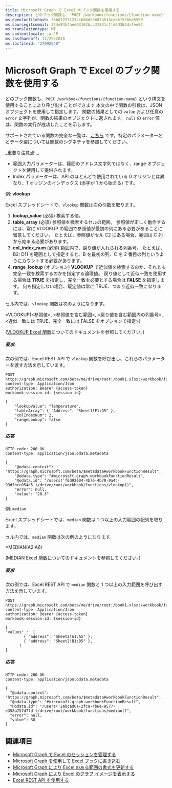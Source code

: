 ```yaml
---
title: Microsoft Graph で Excel のブック関数を使用する
description: どのブック関数も、`POST /workbook/functions/{function-name}` という構文を使用することにより呼び出すことができます 本文の中で関数の引数は、JSON オブジェクトを使用して指定します。 関数の結果としての `value` および任意の `error` 文字列が、関数の結果のオブジェクトに返されます。 `null` の `error` 値は、関数の実行が成功したことを示します。
ms.openlocfilehash: 36b07277123ccb04de5607a513cee6f576be5550
ms.sourcegitcommit: 334e84b4aed63162bcc31831cffd6d363dafee02
ms.translationtype: MT
ms.contentlocale: ja-JP
ms.lasthandoff: 11/29/2018
ms.locfileid: "27092540"
---
```

# <a name="use-workbook-functions-in-excel-with-microsoft-graph"></a>Microsoft Graph で Excel のブック関数を使用する

どのブック関数も、`POST /workbook/functions/{function-name}` という構文を使用することにより呼び出すことができます 本文の中で関数の引数は、JSON オブジェクトを使用して指定します。 関数の結果としての `value` および任意の `error` 文字列が、関数の結果のオブジェクトに返されます。 `null` の `error` 値は、関数の実行が成功したことを示します。

サポートされている関数の完全な一覧は、[こちら](https://support.office.com/en-us/article/Excel-functions-alphabetical-b3944572-255d-4efb-bb96-c6d90033e188) です。特定のパラメーター名とデータ型については関数のシグネチャを参照してください。

_重要な注意点: _
* 範囲入力パラメーターは、範囲のアドレス文字列ではなく、range オブジェクトを使用して提供されます。  
* Index パラメーターは、API のほとんどで使用されている 0 オリジンとは異なり、1 オリジンのインデックス (添字が 1 から始まる) です。

例: **vlookup**

Excel スプレッドシートで、`vlookup` 関数は次の引数を取ります。

1. **lookup_value** (必須) 検索する値。
2. **table_array** (必須) 参照値を検索するセルの範囲。 参照値が正しく動作するには、常に VLOOKUP の範囲で参照値が最初の列にある必要があることに留意してください。 たとえば、参照値がセル C2 にある場合、範囲は C 列から始まる必要があります。
3. **col_index_num** (必須) 範囲内で、戻り値が入れられる列番号。 たとえば、B2: D11 を範囲として指定すると、B を最初の列、C を 2 番目の列というようにカウントする必要があります。
4. **range_lookup** (オプション) **VLOOKUP** で近似値を検索するのか、それとも完全一致を検索するのかを指定する論理値。 戻り値として近似一致を使用する場合は **TRUE** を指定し、完全一致を必要とする場合は **FALSE** を指定します。 何も指定しない場合、既定値は常に TRUE、つまり近似一致になります。

セル内では、`vlookup` 関数は次のようになります。

=VLOOKUP(<参照値>, <参照値を含む範囲>, <戻り値を含む範囲内の列番号>, <近似一致には TRUE、完全一致には FALSE をオプションで指定>)

([VLOOKUP Excel 関数](https://support.office.com/en-us/article/VLOOKUP-function-0bbc8083-26fe-4963-8ab8-93a18ad188a1)についてのドキュメントを参照してください。)


##### <a name="request"></a>要求:
次の例では、Excel REST API で `vlookup` 関数を呼び出し、これらのパラメーターを渡す方法を示しています。

```http
POST https://graph.microsoft.com/beta/me/drive/root:/book1.xlsx:/workbook/functions/vlookup
content-type: Application/Json
authorization: Bearer {access-token}
workbook-session-id: {session-id}

{
    "lookupValue": "Temperature",
    "tableArray": { "Address": "Sheet1!E1:G5" },
    "colIndexNum": 2,
    "rangeLookup": false
}
```

##### <a name="response"></a>応答

```http
HTTP code: 200 OK
content-type: application/json;odata.metadata

{
    "@odata.context": "https://graph.microsoft.com/beta/$metadata#workbookFunctionResult",
    "@odata.type": "#microsoft.graph.workbookFunctionResult",
    "@odata.id": "/users('f6d92604-4b76-4b70-9a4c-93dfbcc054d5')/drive/root/workbook/functions/vlookup()",
    "error": null,
    "value": "28.3"
}
```

例: `median`

Excel スプレッドシートでは、`median` 関数は 1 つ以上の入力範囲の配列を取ります。

セル内では、`median` 関数は次の例のようになります。

=MEDIAN(A2:A6)

([MEDIAN Excel 関数](https://support.office.com/en-us/article/MEDIAN-function-d0916313-4753-414c-8537-ce85bdd967d2)についてのドキュメントを参照してください。)

##### <a name="request"></a>要求
次の例では、Excel REST API で `median` 関数と 1 つ以上の入力範囲を呼び出す方法を示しています。

```http
POST https://graph.microsoft.com/beta/me/drive/root:/book1.xlsx:/workbook/functions/median
content-type: Application/Json
authorization: Bearer {access-token}
workbook-session-id: {session-id}

{
"values" :  [
        { "address": "Sheet2!A1:A5" },
        { "address": "Sheet2!B1:B5" },
      ]
}
```

##### <a name="response"></a>応答

```http
HTTP code: 200 OK
content-type: application/json;odata.metadata

{
  "@odata.context": "https://graph.microsoft.com/beta/$metadata#workbookFunctionResult",
  "@odata.type": "#microsoft.graph.workbookFunctionResult",
  "@odata.id": "/users('2abcad6a-2fca-4b6e-9577-e358a757d77d')/drive/root/workbook/functions/median()",
  "error": null,
  "value": 30
}
```

## <a name="see-also"></a>関連項目
* [Microsoft Graph で Excel のセッションを管理する](excel-manage-sessions.md)
* [Microsoft Graph を使用して Excel ブックに書き込む](excel-write-to-workbook.md)
* [Microsoft Graph により Excel のある範囲の書式を更新する](excel-update-range-format.md)
* [Microsoft Graph により Excel のグラフ イメージを表示する](excel-display-chart-image.md)
* [Excel REST API を使用する](/graph/api/resources/excel?view=graph-rest-1.0)
